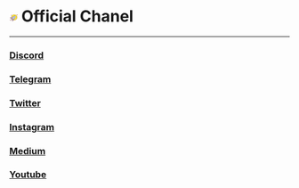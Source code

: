 # <img src="./IMG/Rocket.png" width="3%" class="img_l1"> Official Chanel
----------
  ### [Discord](https://discord.gg/fSHtrYbBgz)

  ### [Telegram](https://t.me/AODNFT)

  ### [Twitter](https://twitter.com/zhao_hongguo)

  ### [Instagram](https://www.instagram.com/aodnft/) 

  ### [Medium](https://medium.com/@AODNFT)
  
  ### [Youtube](https://www.youtube.com/channel/UCBM6c28e6TyOy_Xw5zyX7aA)
